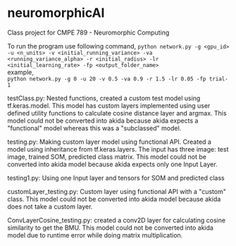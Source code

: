 # neuromorphicAI
Class project for CMPE 789 - Neuromorphic Computing

To run the program use following command,
`python network.py -g <gpu_id> -u <n_units> -v <initial_running_variance> -va <running_variance_alpha> -r <initial_radius> -lr <initial_learning_rate> -fp <output_folder_name>`
<br />
example, <br />
`python network.py -g 0 -u 20 -v 0.5 -va 0.9 -r 1.5 -lr 0.05 -fp trial-1`

testClass.py: Nested functions, created a custom test model using tf.keras.model. This model has custom layers implemented using user defined utility functions to calculate
cosine distance layer and argmax. This model could not be converted into akida because akida expects a "functional" model whereas this was a "subclassed" model.

testing.py: Making custom layer model using functional API. Created a model using inheritance from tf.keras.layers. The input has three image: test image, trained SOM, predicted class matrix. This model could not be converted into akida model because akida expects only one Input Layer.

testing1.py: Using one Input layer and tensors for SOM and predicted class

customLayer_testing.py: Custom layer using functional API with a "custom" class. This model could not be converted into akida model because akida does not take a custom layer.

ConvLayerCosine_testing.py: created a conv2D layer for calculating cosine similarity to get the BMU. This model could not be converted into akida model due to runtime error while doing matrix multiplication.
